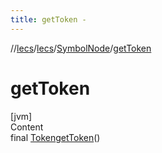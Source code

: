 ```yaml
---
title: getToken -
---
```

//[lecs](../../index.md)/[lecs](../index.md)/[SymbolNode](index.md)/[getToken](get-token.md)



# getToken  
[jvm]  
Content  
final [Token](../-token/index.md)[getToken](get-token.md)()  
  



